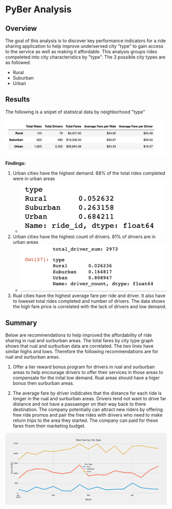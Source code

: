 # PyBer Analysis

## Overview
The goal of this analysis is to discover key performance indicators for a ride sharing application to help improve underserved city "type" to gain access to the service as well as making it affordable. This analysis groups rides compeleted into city characteristics by "type". The 3 possible city types are as followed:

- Rural
- Suburban
- Urban  

## Results
The following is a snipet of statistcal data by neighborhood "type"

![pyber summary png](Resources/pyber_summary_df.png)

**Findings:**
1. Urban cities have the highest demand. 68% of the total rides completed were in urban areas
    - ![total ride percent](Resources/total_ride_percent.png)
2. Urban cities have the highest count of drivers. 81% of drivers are in urban areas
    - ![total driver percent](Resources/total_driver_percent.png)
3. Rual cities have the highest average fare per ride and driver. It also have to loweset total rides completed and number of drivers. The data shows the high fare price is correlated with the lack of drivers and low demand. 
 
## Summary 
Below are recommendations to help improved the affordability of ride sharing in rual and surburban areas. The total fares by city type graph shows that rual and surburban data are correlated. The two lines have similar highs and lows. Therefore the following recommendations are for rual and surburban areas.  

1. Offer a tier reward bonus program for drivers in rual and surburban areas to help encourage drivers to offer their services in those areas to compensate for the inital low demand. Rual areas should have a higer bonus then surburban areas. 

2. The average fare by driver indidcates that the distance for each ride is longer in the rual and surburban areas. Drivers tend not want to drive far distance and not have a passaenger on their way back to there destination. The company potentially can attract new riders by offering free ride promos and pair the free rides with drivers who need to make return trips to the area they started. The company can paid for these fares from their marketing budget. 


![pyber summary png](Resources/Pyber_fare_summary.png)



